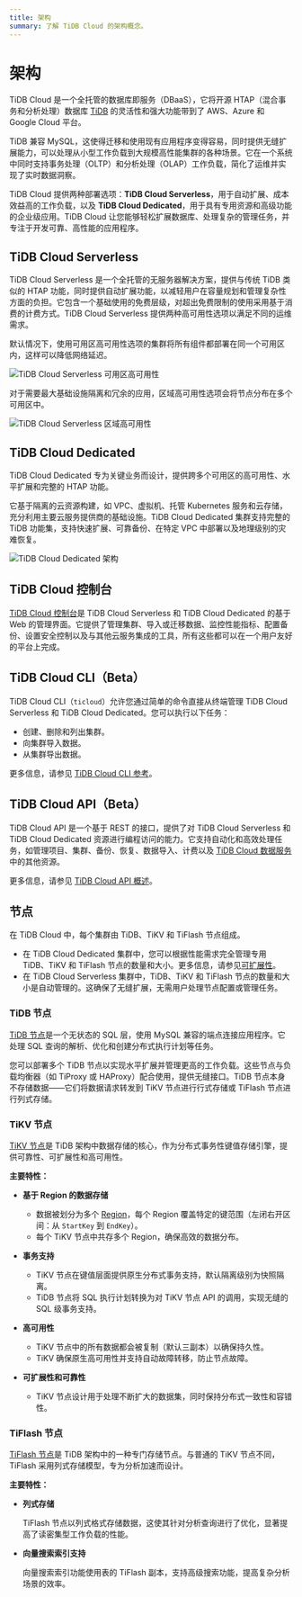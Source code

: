 ```yaml
---
title: 架构
summary: 了解 TiDB Cloud 的架构概念。
---
```


# 架构

TiDB Cloud 是一个全托管的数据库即服务（DBaaS），它将开源 HTAP（混合事务和分析处理）数据库 [TiDB](https://docs.pingcap.com/tidb/stable/overview) 的灵活性和强大功能带到了 AWS、Azure 和 Google Cloud 平台。

TiDB 兼容 MySQL，这使得迁移和使用现有应用程序变得容易，同时提供无缝扩展能力，可以处理从小型工作负载到大规模高性能集群的各种场景。它在一个系统中同时支持事务处理（OLTP）和分析处理（OLAP）工作负载，简化了运维并实现了实时数据洞察。

TiDB Cloud 提供两种部署选项：**TiDB Cloud Serverless**，用于自动扩展、成本效益高的工作负载，以及 **TiDB Cloud Dedicated**，用于具有专用资源和高级功能的企业级应用。TiDB Cloud 让您能够轻松扩展数据库、处理复杂的管理任务，并专注于开发可靠、高性能的应用程序。

## TiDB Cloud Serverless

TiDB Cloud Serverless 是一个全托管的无服务器解决方案，提供与传统 TiDB 类似的 HTAP 功能，同时提供自动扩展功能，以减轻用户在容量规划和管理复杂性方面的负担。它包含一个基础使用的免费层级，对超出免费限制的使用采用基于消费的计费方式。TiDB Cloud Serverless 提供两种高可用性选项以满足不同的运维需求。

默认情况下，使用可用区高可用性选项的集群将所有组件都部署在同一个可用区内，这样可以降低网络延迟。

![TiDB Cloud Serverless 可用区高可用性](/media/tidb-cloud/serverless-zonal-high-avaliability-aws.png)

对于需要最大基础设施隔离和冗余的应用，区域高可用性选项会将节点分布在多个可用区中。

![TiDB Cloud Serverless 区域高可用性](/media/tidb-cloud/serverless-regional-high-avaliability-aws.png)

## TiDB Cloud Dedicated

TiDB Cloud Dedicated 专为关键业务而设计，提供跨多个可用区的高可用性、水平扩展和完整的 HTAP 功能。

它基于隔离的云资源构建，如 VPC、虚拟机、托管 Kubernetes 服务和云存储，充分利用主要云服务提供商的基础设施。TiDB Cloud Dedicated 集群支持完整的 TiDB 功能集，支持快速扩展、可靠备份、在特定 VPC 中部署以及地理级别的灾难恢复。

![TiDB Cloud Dedicated 架构](/media/tidb-cloud/tidb-cloud-dedicated-architecture.png)

## TiDB Cloud 控制台

[TiDB Cloud 控制台](https://tidbcloud.com/)是 TiDB Cloud Serverless 和 TiDB Cloud Dedicated 的基于 Web 的管理界面。它提供了管理集群、导入或迁移数据、监控性能指标、配置备份、设置安全控制以及与其他云服务集成的工具，所有这些都可以在一个用户友好的平台上完成。

## TiDB Cloud CLI（Beta）

TiDB Cloud CLI（`ticloud`）允许您通过简单的命令直接从终端管理 TiDB Cloud Serverless 和 TiDB Cloud Dedicated。您可以执行以下任务：

- 创建、删除和列出集群。
- 向集群导入数据。
- 从集群导出数据。

更多信息，请参见 [TiDB Cloud CLI 参考](/tidb-cloud/cli-reference.md)。

## TiDB Cloud API（Beta）

TiDB Cloud API 是一个基于 REST 的接口，提供了对 TiDB Cloud Serverless 和 TiDB Cloud Dedicated 资源进行编程访问的能力。它支持自动化和高效处理任务，如管理项目、集群、备份、恢复、数据导入、计费以及 [TiDB Cloud 数据服务](/tidb-cloud/data-service-overview.md)中的其他资源。

更多信息，请参见 [TiDB Cloud API 概述](/tidb-cloud/api-overview.md)。

## 节点

在 TiDB Cloud 中，每个集群由 TiDB、TiKV 和 TiFlash 节点组成。

- 在 TiDB Cloud Dedicated 集群中，您可以根据性能需求完全管理专用 TiDB、TiKV 和 TiFlash 节点的数量和大小。更多信息，请参见[可扩展性](/tidb-cloud/scalability-concepts.md)。
- 在 TiDB Cloud Serverless 集群中，TiDB、TiKV 和 TiFlash 节点的数量和大小是自动管理的。这确保了无缝扩展，无需用户处理节点配置或管理任务。

### TiDB 节点

[TiDB 节点](/tidb-computing.md)是一个无状态的 SQL 层，使用 MySQL 兼容的端点连接应用程序。它处理 SQL 查询的解析、优化和创建分布式执行计划等任务。

您可以部署多个 TiDB 节点以实现水平扩展并管理更高的工作负载。这些节点与负载均衡器（如 TiProxy 或 HAProxy）配合使用，提供无缝接口。TiDB 节点本身不存储数据——它们将数据请求转发到 TiKV 节点进行行式存储或 TiFlash 节点进行列式存储。

### TiKV 节点

[TiKV 节点](/tikv-overview.md)是 TiDB 架构中数据存储的核心，作为分布式事务性键值存储引擎，提供可靠性、可扩展性和高可用性。

**主要特性：**

- **基于 Region 的数据存储**

    - 数据被划分为多个 [Region](https://docs.pingcap.com/tidb/dev/glossary#regionpeerraft-group)，每个 Region 覆盖特定的键范围（左闭右开区间：从 `StartKey` 到 `EndKey`）。
    - 每个 TiKV 节点中共存多个 Region，确保高效的数据分布。

- **事务支持**

    - TiKV 节点在键值层面提供原生分布式事务支持，默认隔离级别为快照隔离。
    - TiDB 节点将 SQL 执行计划转换为对 TiKV 节点 API 的调用，实现无缝的 SQL 级事务支持。

- **高可用性**

    - TiKV 节点中的所有数据都会被复制（默认三副本）以确保持久性。
    - TiKV 确保原生高可用性并支持自动故障转移，防止节点故障。

- **可扩展性和可靠性**

    - TiKV 节点设计用于处理不断扩大的数据集，同时保持分布式一致性和容错性。

### TiFlash 节点

[TiFlash 节点](/tiflash/tiflash-overview.md)是 TiDB 架构中的一种专门存储节点。与普通的 TiKV 节点不同，TiFlash 采用列式存储模型，专为分析加速而设计。

**主要特性：**

- **列式存储**

    TiFlash 节点以列式格式存储数据，这使其针对分析查询进行了优化，显著提高了读密集型工作负载的性能。

- **向量搜索索引支持**

    向量搜索索引功能使用表的 TiFlash 副本，支持高级搜索功能，提高复杂分析场景的效率。
